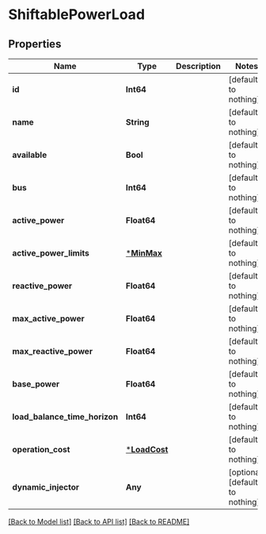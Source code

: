 # ShiftablePowerLoad

## Properties

Name | Type | Description | Notes
------------ | ------------- | ------------- | -------------
**id** | **Int64** |  | [default to nothing]
**name** | **String** |  | [default to nothing]
**available** | **Bool** |  | [default to nothing]
**bus** | **Int64** |  | [default to nothing]
**active_power** | **Float64** |  | [default to nothing]
**active_power_limits** | [***MinMax**](MinMax.md) |  | [default to nothing]
**reactive_power** | **Float64** |  | [default to nothing]
**max_active_power** | **Float64** |  | [default to nothing]
**max_reactive_power** | **Float64** |  | [default to nothing]
**base_power** | **Float64** |  | [default to nothing]
**load_balance_time_horizon** | **Int64** |  | [default to nothing]
**operation_cost** | [***LoadCost**](LoadCost.md) |  | [default to nothing]
**dynamic_injector** | **Any** |  | [optional] [default to nothing]

[[Back to Model list]](../README.md#models) [[Back to API list]](../README.md#api-endpoints) [[Back to README]](../README.md)
